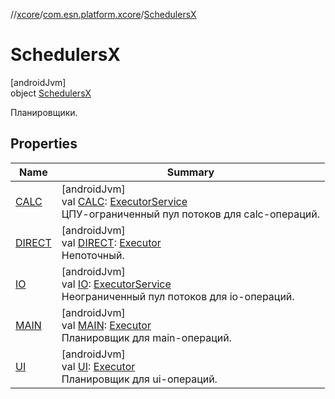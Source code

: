 //[xcore](../../../index.md)/[com.esn.platform.xcore](../index.md)/[SchedulersX](index.md)

# SchedulersX

[androidJvm]\
object [SchedulersX](index.md)

Планировщики.

## Properties

| Name | Summary |
|---|---|
| [CALC](-c-a-l-c.md) | [androidJvm]<br>val [CALC](-c-a-l-c.md): [ExecutorService](https://developer.android.com/reference/kotlin/java/util/concurrent/ExecutorService.html)<br>ЦПУ-ограниченный пул потоков для calc-операций. |
| [DIRECT](-d-i-r-e-c-t.md) | [androidJvm]<br>val [DIRECT](-d-i-r-e-c-t.md): [Executor](https://developer.android.com/reference/kotlin/java/util/concurrent/Executor.html)<br>Непоточный. |
| [IO](-i-o.md) | [androidJvm]<br>val [IO](-i-o.md): [ExecutorService](https://developer.android.com/reference/kotlin/java/util/concurrent/ExecutorService.html)<br>Неограниченный пул потоков для io-операций. |
| [MAIN](-m-a-i-n.md) | [androidJvm]<br>val [MAIN](-m-a-i-n.md): [Executor](https://developer.android.com/reference/kotlin/java/util/concurrent/Executor.html)<br>Планировщик для main-операций. |
| [UI](-u-i.md) | [androidJvm]<br>val [UI](-u-i.md): [Executor](https://developer.android.com/reference/kotlin/java/util/concurrent/Executor.html)<br>Планировщик для ui-операций. |
